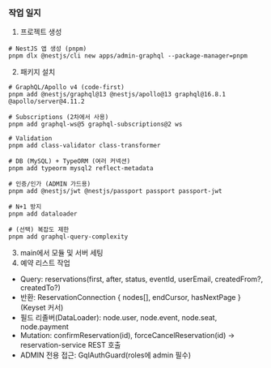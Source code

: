 ### 작업 일지

1. 프로젝트 생성

```
# NestJS 앱 생성 (pnpm)
pnpm dlx @nestjs/cli new apps/admin-graphql --package-manager=pnpm
```

2. 패키지 설치

```
# GraphQL/Apollo v4 (code-first)
pnpm add @nestjs/graphql@13 @nestjs/apollo@13 graphql@16.8.1 @apollo/server@4.11.2

# Subscriptions (2차에서 사용)
pnpm add graphql-ws@5 graphql-subscriptions@2 ws

# Validation
pnpm add class-validator class-transformer

# DB (MySQL) + TypeORM (여러 커넥션)
pnpm add typeorm mysql2 reflect-metadata

# 인증/인가 (ADMIN 가드용)
pnpm add @nestjs/jwt @nestjs/passport passport passport-jwt

# N+1 방지
pnpm add dataloader

# (선택) 복잡도 제한
pnpm add graphql-query-complexity

```

3. main에서 모듈 및 서버 세팅
4. 예약 리스트 작업

- Query: reservations(first, after, status, eventId, userEmail, createdFrom?, createdTo?)
- 반환: ReservationConnection { nodes[], endCursor, hasNextPage } (Keyset 커서)
- 필드 리졸버(DataLoader): node.user, node.event, node.seat, node.payment
- Mutation: confirmReservation(id), forceCancelReservation(id) → reservation-service REST 호출
- ADMIN 전용 접근: GqlAuthGuard(roles에 admin 필수)
